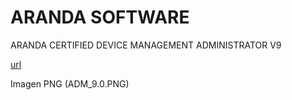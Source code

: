# ARANDA SOFTWARE 

ARANDA CERTIFIED DEVICE MANAGEMENT ADMINISTRATOR V9 



[url](https-Angelica-.github.io./edit/master/index.md)



Imagen PNG (ADM_9.0.PNG)


